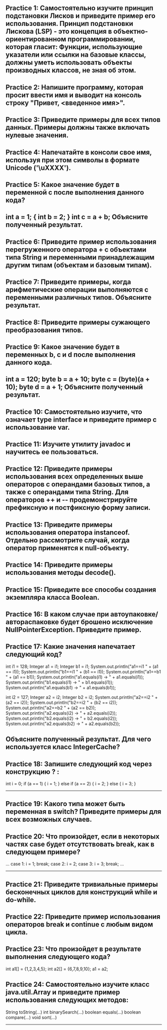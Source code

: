 Practice 1: Самостоятельно изучите принцип подстановки Лисков и приведите пример его использования.
Принцип подстановки Лискова (LSP) - это концепция в объектно- ориентированном программировании, которая гласит:
Функции, использующие указатели или ссылки на базовые классы, должны уметь использовать объекты производных классов, не зная об этом.
-------------------------------------------------------------------------------------------------------------------------
Practice 2: Напишите программу, которая просит ввести имя и выводит на консоль строку "Привет, <введенное имя>".
--------------------------------------------------------------------------------------------------------------------------
Practice 3: Приведите примеры для всех типов данных. Примеры должны также включать нулевые значения.
--------------------------------------------------------------------------------------------------------------------------
Practice 4: Напечатайте в консоли свое имя, используя при этом символы в формате Unicode ('\uXXXX').
--------------------------------------------------------------------------------------------------------------------------
Practice 5: Какое значение будет в переменной c после выполнения данного кода?
--------------------------------------------------------------------------------------------------------------------------
int a = 1;
{
    int b = 2;
}
int c = a + b;
Объясните полученный результат.
--------------------------------------------------------------------------------------------------------------------------
Practice 6: Приведите пример использования перегруженного оператора + с объектами типа String и переменными принадлежащим другим типам (объектам и базовым типам).
--------------------------------------------------------------------------------------------------------------------------
Practice 7: Приведите примеры, когда арифметические операции выполняются с переменными различных типов. Объясните результат.
--------------------------------------------------------------------------------------------------------------------------
Practice 8: Приведите примеры сужающего преобразования типов.
--------------------------------------------------------------------------------------------------------------------------
Practice 9: Какое значение будет в переменных b, с и d после выполнения данного кода.
--------------------------------------------------------------------------------------------------------------------------
int a = 120;
byte b = a + 10;
byte c = (byte)(a + 10);
byte d = a + 1;
Объясните полученный результат.
--------------------------------------------------------------------------------------------------------------------------
Practice 10: Самостоятельно изучите, что означает type interface и приведите пример с использование var.
--------------------------------------------------------------------------------------------------------------------------
Practice 11: Изучите утилиту javadoc и научитесь ее пользоваться.
--------------------------------------------------------------------------------------------------------------------------
Practice 12: Приведите примеры использования всех определенных выше операторов с операндами базовых типов, а также с операндами типа String. Для операторов ++ и -- продемонстрируйте префиксную и постфиксную форму записи.
--------------------------------------------------------------------------------------------------------------------------
Practice 13: Приведите примеры использования оператора instanceof. Отдельно рассмотрите случай, когда оператор применятся к null-объекту.
----------------------------------------------------------------------------------------------------------------------------
Practice 14: Приведите примеры использования методы decode().
------------------------------------------------------------------------------------------------------------------------
Practice 15: Приведите все способы создания экземпляра класса Boolean.
------------------------------------------------------------------------------------------------------------------------
Practice 16: В каком случае при автоупаковке/автораспаковке будет брошено исключение NullPointerException. Приведите пример.
------------------------------------------------------------------------------------------------------------------------
Practice 17: Какие значения напечатает следующий код?
------------------------------------------------------------------------------------------------------------------------
int i1 = 128;
Integer a1 = i1;
Integer b1 = i1;
System.out.println("a1==i1 " + (a1 == i1));
System.out.println("b1==i1 " + (b1 == i1));
System.out.println("a1==b1 " + (a1 == b1));
System.out.println("a1.equals(i1) -> " + a1.equals(i1));
System.out.println("b1.equals(i1) -> " + b1.equals(i1));
System.out.println("a1.equals(b1) -> " + a1.equals(b1));

int i2 = 127;
Integer a2 = i2;
Integer b2 = i2;
System.out.println("a2==i2 " + (a2 == i2));
System.out.println("b2==i2 " + (b2 == i2));
System.out.println("a2==b2 " + (a2 == b2));
System.out.println("a2.equals(i2) -> " + a2.equals(i2));
System.out.println("b2.equals(i2) -> " + b2.equals(i2));
System.out.println("a2.equals(b2) -> " + a2.equals(b2));

Объясните полученный результат. Для чего используется класс IntegerCache?
--------------------------------------------------------------------------------------------------------------------------
Practice 18: Запишите следующий код через конструкцию ? :
--------------------------------------------------------------------------------------------------------------------------

int i = 0;
if (a == 1) {
    i = 1;
} else if (a == 2) {
    i = 2;
} else {
    i = 3; 
}

--------------------------------------------------------------------------------------------------------------------------
Practice 19: Какого типа может быть переменная в switch? Приведите примеры для всех возможных случаев.
--------------------------------------------------------------------------------------------------------------------------
Practice 20: Что произойдет, если в некоторых частях case будет отсутствовать break, как в следующем примере?
--------------------------------------------------------------------------------------------------------------------------

...
case 1:
    i = 1;
    break;
case 2:
    i = 2;
case 3:
    i = 3;
    break;
...

--------------------------------------------------------------------------------------------------------------------------
Practice 21: Приведите тривиальные примеры бесконечных циклов для конструкций while и do-while.
--------------------------------------------------------------------------------------------------------------------------
Practice 22: Приведите пример использования операторов break и continue с любым видом цикла.
--------------------------------------------------------------------------------------------------------------------------
Practice 23: Что произойдет в результате выполнения следующего кода?
--------------------------------------------------------------------------------------------------------------------------

int a1[] = {1,2,3,4,5};
int a2[] = {6,7,8,9,10};
a1 = a2;

Practice 24: Самостоятельно изучите класс java.util.Array и приведите пример использования следующих методов:
--------------------------------------------------------------------------------------------------------------------------

String toString(...)
int binarySearch(...)
boolean equals(...)
boolean compare(...)
void sort(...)

--------------------------------------------------------------------------------------------------------------------------
